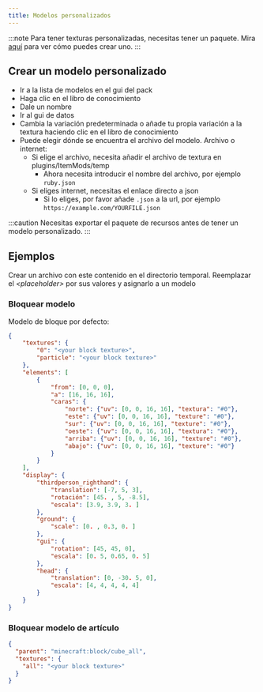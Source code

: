 ```yaml
---
title: Modelos personalizados
---
```


:::note Para tener texturas personalizadas, necesitas tener un paquete. Mira [aquí](pack#create-a-pack) para ver cómo
puedes crear uno. :::

## Crear un modelo personalizado

* Ir a la lista de modelos en el gui del pack
* Haga clic en el libro de conocimiento
* Dale un nombre
* Ir al gui de datos
* Cambia la variación predeterminada o añade tu propia variación a la textura haciendo clic en el libro de conocimiento
* Puede elegir dónde se encuentra el archivo del modelo. Archivo o internet:
    * Si elige el archivo, necesita añadir el archivo de textura en plugins/ItemMods/temp
        * Ahora necesita introducir el nombre del archivo, por ejemplo `ruby.json`
    * Si eliges internet, necesitas el enlace directo a json
        * Si lo eliges, por favor añade `.json` a la url, por ejemplo `https://example.com/YOURFILE.json`

:::caution Necesitas exportar el paquete de recursos antes de tener un modelo personalizado.
:::

## Ejemplos

Crear un archivo con este contenido en el directorio temporal. Reemplazar el *\<placeholder\>* por sus valores y asignarlo a un modelo

### Bloquear modelo

Modelo de bloque por defecto:

```json title="block.json"
{
    "textures": {
        "0": "<your block texture>",
        "particle": "<your block texture>"
    },
    "elements": [
        {
            "from": [0, 0, 0],
            "a": [16, 16, 16],
            "caras": {
                "norte": {"uv": [0, 0, 16, 16], "textura": "#0"},
                "este": {"uv": [0, 0, 16, 16], "texture": "#0"},
                "sur": {"uv": [0, 0, 16, 16], "texture": "#0"},
                "oeste": {"uv": [0, 0, 16, 16], "textura": "#0"},
                "arriba": {"uv": [0, 0, 16, 16], "texture": "#0"},
                "abajo": {"uv": [0, 0, 16, 16], "texture": "#0"}
            }
        }
    ],
    "display": {
        "thirdperson_righthand": {
            "translation": [-7, 5, 3],
            "rotación": [45. , 5, -8.5],
            "escala": [3.9, 3.9, 3. ]
        },
        "ground": {
            "scale": [0. , 0.3, 0. ]
        },
        "gui": {
            "rotation": [45, 45, 0],
            "escala": [0. 5, 0.65, 0. 5]
        },
        "head": {
            "translation": [0, -30. 5, 0],
            "escala": [4, 4, 4, 4, 4]
        }
    }
}

```

### Bloquear modelo de artículo

```json title="block_item.json"
{
  "parent": "minecraft:block/cube_all",
  "textures": {
    "all": "<your block texture>"
  }
}
```
